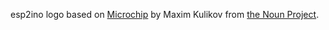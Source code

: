 esp2ino logo based on [Microchip](https://thenounproject.com/term/microchip/2197278) by Maxim Kulikov from [the Noun Project](http://thenounproject.com/).